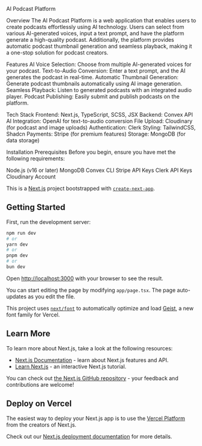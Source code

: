 AI Podcast Platform

Overview
The AI Podcast Platform is a web application that enables users to create podcasts effortlessly using AI technology. Users can select from various AI-generated voices, input a text prompt, and have the platform generate a high-quality podcast. Additionally, the platform provides automatic podcast thumbnail generation and seamless playback, making it a one-stop solution for podcast creators.

Features
AI Voice Selection: Choose from multiple AI-generated voices for your podcast.
Text-to-Audio Conversion: Enter a text prompt, and the AI generates the podcast in real-time.
Automatic Thumbnail Generation: Generate podcast thumbnails automatically using AI image generation.
Seamless Playback: Listen to generated podcasts with an integrated audio player.
Podcast Publishing: Easily submit and publish podcasts on the platform.

Tech Stack
Frontend: Next.js, TypeScript, SCSS, JSX
Backend: Convex API
AI Integration: OpenAI for text-to-audio conversion
File Upload: Cloudinary (for podcast and image uploads)
Authentication: Clerk
Styling: TailwindCSS, Shadcn
Payments: Stripe (for premium features)
Storage: MongoDB (for data storage)

Installation
Prerequisites
Before you begin, ensure you have met the following requirements:

Node.js (v16 or later)
MongoDB
Convex CLI
Stripe API Keys
Clerk API Keys
Cloudinary Account



This is a [Next.js](https://nextjs.org) project bootstrapped with [`create-next-app`](https://nextjs.org/docs/app/api-reference/cli/create-next-app).

## Getting Started

First, run the development server:

```bash
npm run dev
# or
yarn dev
# or
pnpm dev
# or
bun dev
```

Open [http://localhost:3000](http://localhost:3000) with your browser to see the result.

You can start editing the page by modifying `app/page.tsx`. The page auto-updates as you edit the file.

This project uses [`next/font`](https://nextjs.org/docs/app/building-your-application/optimizing/fonts) to automatically optimize and load [Geist](https://vercel.com/font), a new font family for Vercel.

## Learn More

To learn more about Next.js, take a look at the following resources:

- [Next.js Documentation](https://nextjs.org/docs) - learn about Next.js features and API.
- [Learn Next.js](https://nextjs.org/learn) - an interactive Next.js tutorial.

You can check out [the Next.js GitHub repository](https://github.com/vercel/next.js) - your feedback and contributions are welcome!

## Deploy on Vercel

The easiest way to deploy your Next.js app is to use the [Vercel Platform](https://vercel.com/new?utm_medium=default-template&filter=next.js&utm_source=create-next-app&utm_campaign=create-next-app-readme) from the creators of Next.js.

Check out our [Next.js deployment documentation](https://nextjs.org/docs/app/building-your-application/deploying) for more details.
